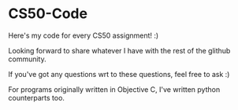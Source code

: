 # CS50-Code
Here's my code for every CS50 assignment! :)

Looking forward to share whatever I have with the rest of the glithub community.

If you've got any questions wrt to these questions, feel free to ask :)

For programs originally written in Objective C, I've written python counterparts too. 
